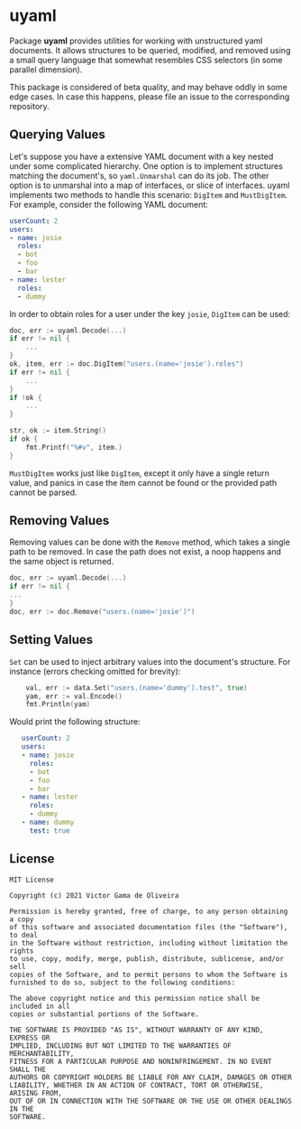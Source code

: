 # uyaml

Package **uyaml** provides utilities for working with unstructured yaml documents.
It allows structures to be queried, modified, and removed using a small query
language that somewhat resembles CSS selectors (in some parallel dimension).

This package is considered of beta quality, and may behave oddly in some edge
cases. In case this happens, please file an issue to the corresponding
repository.

## Querying Values

Let's suppose you have a extensive YAML document with a key nested under some
complicated hierarchy. One option is to implement structures matching the
document's, so `yaml.Unmarshal` can do its job. The other option is to unmarshal
into a map of interfaces, or slice of interfaces. uyaml implements two methods
to handle this scenario: `DigItem` and `MustDigItem`. For example, consider the
following YAML document:

```yaml
userCount: 2
users:
- name: josie
  roles:
  - bot
  - foo
  - bar
- name: lester
  roles:
  - dummy
```

In order to obtain roles for a user under the key `josie`, `DigItem` can be used:

```go
doc, err := uyaml.Decode(...)
if err != nil {
    ...
}
ok, item, err := doc.DigItem("users.(name='josie').roles")
if err != nil {
	...
}
if !ok {
	...
}

str, ok := item.String()
if ok {
    fmt.Printf("%#v", item.)
}
```

`MustDigItem` works just like `DigItem`, except it only have a single return 
value, and panics in case the item cannot be found or the provided path cannot 
be parsed.

## Removing Values

Removing values can be done with the `Remove` method, which takes a single path
to be removed. In case the path does not exist, a noop happens and the same
object is returned.

```go
doc, err := uyaml.Decode(...)
if err != nil {
...
}
doc, err := doc.Remove("users.(name='josie')")
```

## Setting Values

`Set` can be used to inject arbitrary values into the document's structure. For
instance (errors checking omitted for brevity):

```go
	val, err := data.Set("users.(name='dummy').test", true)
	yam, err := val.Encode()
	fmt.Println(yam)
```

Would print the following structure:

 ```yaml
	userCount: 2
	users:
	- name: josie
	  roles:
	  - bot
	  - foo
	  - bar
	- name: lester
	  roles:
	  - dummy
	- name: dummy
	  test: true
```

## License

```
MIT License

Copyright (c) 2021 Victor Gama de Oliveira

Permission is hereby granted, free of charge, to any person obtaining a copy
of this software and associated documentation files (the "Software"), to deal
in the Software without restriction, including without limitation the rights
to use, copy, modify, merge, publish, distribute, sublicense, and/or sell
copies of the Software, and to permit persons to whom the Software is
furnished to do so, subject to the following conditions:

The above copyright notice and this permission notice shall be included in all
copies or substantial portions of the Software.

THE SOFTWARE IS PROVIDED "AS IS", WITHOUT WARRANTY OF ANY KIND, EXPRESS OR
IMPLIED, INCLUDING BUT NOT LIMITED TO THE WARRANTIES OF MERCHANTABILITY,
FITNESS FOR A PARTICULAR PURPOSE AND NONINFRINGEMENT. IN NO EVENT SHALL THE
AUTHORS OR COPYRIGHT HOLDERS BE LIABLE FOR ANY CLAIM, DAMAGES OR OTHER
LIABILITY, WHETHER IN AN ACTION OF CONTRACT, TORT OR OTHERWISE, ARISING FROM,
OUT OF OR IN CONNECTION WITH THE SOFTWARE OR THE USE OR OTHER DEALINGS IN THE
SOFTWARE.
```
